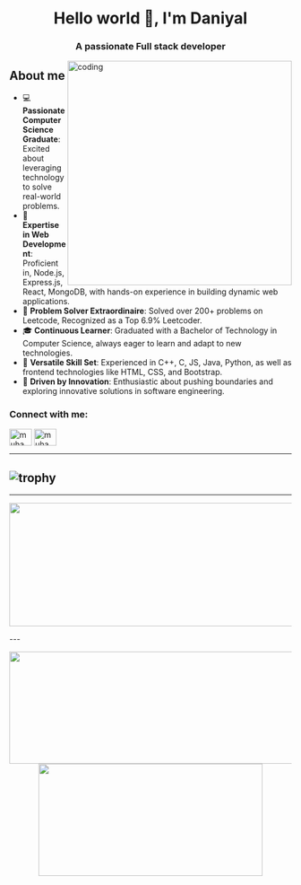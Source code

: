 

<h1 align="center">Hello world 👋, I'm Daniyal</h1>
<h3 align="center">A passionate  Full stack developer</h3>

<img align="right" alt="coding" width="400" src="https://img.etimg.com/thumb/width-1200,height-1200,imgsize-638053,resizemode-75,msid-84146083/prime/technology-and-startups/booting-up-developer-economy-how-tech-startups-are-helping-coders-build-and-test-software-faster.jpg">

## About me
- 💻 **Passionate Computer Science Graduate**: Excited about leveraging technology to solve real-world problems.
- 🚀 **Expertise in Web Development**: Proficient in, Node.js, Express.js, React, MongoDB, with hands-on experience in building dynamic web applications.
- 🌟 **Problem Solver Extraordinaire**: Solved over 200+ problems on Leetcode, Recognized as a Top 6.9% Leetcoder.
- 🎓 **Continuous Learner**: Graduated with a Bachelor of Technology in Computer Science, always eager to learn and adapt to new technologies.
- 💼 **Versatile Skill Set**: Experienced in C++, C, JS, Java, Python, as well as frontend technologies like HTML, CSS, and Bootstrap.
- 🎯 **Driven by Innovation**: Enthusiastic about pushing boundaries and exploring innovative solutions in software engineering.


<h3 align="left">Connect with me:</h3>
<p align="left">
<a href="https://www.linkedin.com/in/mohd-daniyal-ashraf/" target="blank"><img align="center" src="https://raw.githubusercontent.com/rahuldkjain/github-profile-readme-generator/master/src/images/icons/Social/linked-in-alt.svg" alt="muhammadhoud" height="30" width="40" /></a>
<a href="https://www.instagram.com/daniyal_88_/" target="blank"><img align="center" src="https://raw.githubusercontent.com/rahuldkjain/github-profile-readme-generator/master/src/images/icons/Social/instagram.svg" alt="muhammad_houd" height="30" width="40" /></a>
</p>

---
![trophy](https://github-profile-trophy.vercel.app/?username=ryo-ma&theme=onedark)
---

---
<p align="center">
  <img width="800" height="220" src="https://streak-stats.demolab.com?user=Mohd-daniyal-ashraf&theme=highcontrast&hide_border=true&border_radius=5&card_width=800">
</p>
---


<p align="center">
  <img width="600" height="200" src="https://github-readme-stats.vercel.app/api?username=Mohd-daniyal-ashraf&show_icons=true&theme=vision-friendly-dark">
  <img width="400" height="200" src="https://github-readme-stats.vercel.app/api/top-langs/?username=Mohd-daniyal-ashraf&size_weight=0.15&count_weight=0.5&layout=compact&theme=vision-friendly-dark">
</p>

<div id="header" align="center">
  <img src="https://komarev.com/ghpvc/?username=Mohd-daniyal-ashraf&style=for-the-badge&color=orange" alt=""/>
</div>



